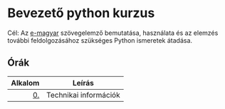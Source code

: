 # Bevezető python kurzus

Cél: Az [e-magyar](http://e-magyar.hu/hu/) szövegelemző bemutatása,
használata és az elemzés további feldolgozásához szükséges Python ismeretek
átadása.

## Órák

| Alkalom | Leírás |
|--------:|--------|
| [0.](https://github.com/mittelholcz/python2020/blob/master/00.intro/)   | Technikai információk |
